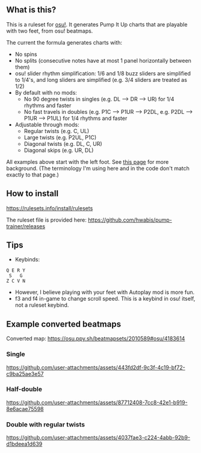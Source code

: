 ## What is this?

This is a ruleset for [osu!](https://github.com/ppy/osu). It generates Pump It Up charts that are playable with two feet, from osu! beatmaps.

The current the formula generates charts with:
- No spins
- No splits (consecutive notes have at most 1 panel horizontally between them)
- osu! slider rhythm simplification: 1/6 and 1/8 buzz sliders are simplified to 1/4's, and long sliders are simplified (e.g. 3/4 sliders are treated as 1/2)
- By default with no mods:
  - No 90 degree twists in singles (e.g. DL --> DR --> UR) for 1/4 rhythms and faster
  - No fast travels in doubles (e.g. P1C --> P1UR --> P2DL, e.g. P2DL --> P1UR --> P1UL) for 1/4 rhythms and faster
- Adjustable through mods:
  - Regular twists (e.g. C, UL)
  - Large twists (e.g. P2UL, P1C)
  - Diagonal twists (e.g. DL, C, UR)
  - Diagonal skips (e.g. UR, DL)

All examples above start with the left foot. See [this page](https://www.piucenter.com/skill) for more background.
(The terminology I'm using here and in the code don't match exactly to that page.)

## How to install

https://rulesets.info/install/rulesets

The ruleset file is provided here: https://github.com/hwabis/pump-trainer/releases

## Tips

- Keybinds:
```
Q E R Y
 S   G
Z C V N
```
- However, I believe playing with your feet with Autoplay mod is more fun.
- f3 and f4 in-game to change scroll speed. This is a keybind in osu! itself, not a ruleset keybind.

## Example converted beatmaps

Converted map: https://osu.ppy.sh/beatmapsets/2010589#osu/4183614

### Single

https://github.com/user-attachments/assets/443fd2df-9c3f-4c19-bf72-c9ba25ae3e57

### Half-double

https://github.com/user-attachments/assets/87712408-7cc8-42e1-b919-8e6acae75598

### Double with regular twists

https://github.com/user-attachments/assets/4037fae3-c224-4abb-92b9-d1bdeea1d639
